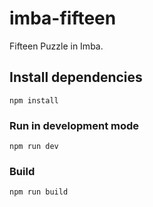 # imba-fifteen

Fifteen Puzzle in Imba.

## Install dependencies

```
npm install
```

### Run in development mode

```
npm run dev
```

### Build

```
npm run build
```
